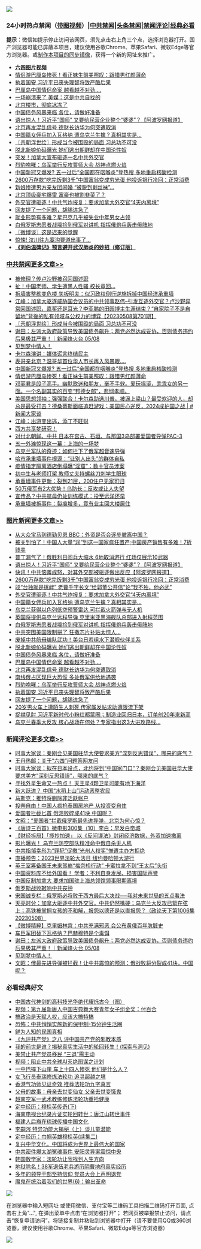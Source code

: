 ![](https://raw.githubusercontent.com/jsvpn/jsproxy/dev/64photo/fqnews-qr.jpg)

<div id="tt">
<h3>24小时热点禁闻（<a href="https://aaa.v2dns.tk/?QAjUl=BgRp5UNKRn&T5Vk=fPVH&Q59Ab=WxGE" target="_blank">带图视频</a>）|<a href="#%E4%B8%AD%E5%85%B1%E7%A6%81%E9%97%BB%E6%9B%B4%E5%A4%9A%E6%96%87%E7%AB%A0">中共禁闻</a>|<a href="#%E5%9B%BE%E7%89%87%E6%96%B0%E9%97%BB%E6%9B%B4%E5%A4%9A%E6%96%87%E7%AB%A0">头条禁闻</a>|<a href="#%E6%96%B0%E9%97%BB%E8%AF%84%E8%AE%BA%E6%9B%B4%E5%A4%9A%E6%96%87%E7%AB%A0">禁闻评论|<a href="#%E5%BF%85%E7%9C%8B%E7%BB%8F%E5%85%B8%E5%A5%BD%E6%96%87">经典必看</a></h3>
<div><b>提示：</b>微信如提示停止访问该网页，须先点击右上角三个点，选择浏览器打开。国产浏览器可能已屏蔽本项目，建议使用谷歌Chrome、苹果Safari、微软Edge等官方浏览器。或<a href="%E5%88%B6%E4%BD%9Cgit%E7%A6%81%E9%97%BB%E9%95%9C%E5%83%8F.md">制作本项目的同步镜像</a>，获得一个新的网址来推广。</div>
<ul>
<li><b><a href="http://d2.v2rss.gq/64.mp4" target="_blank">六四图片视频</a></b></li>
<li><a href="/cbnews/20230509/1881754.md">情侣游巴厘岛惨死！看正妹生前美照叹：跟错男红颜薄命</a></li>
<li><a href="/topimagenews/20230509/1881785.md">执着国安 习近平已丧失理智将致严酷后果</a></li>
<li><a href="/topimagenews/20230509/1881839.md">巴厘岛中国情侣命案 越看越不对劲….</a></li>
<li><a href="/baitai/20230509/1881792.md">一场崩溃来了 美媒：这是中共自找的</a></li>
<li><a href="/cnnews/20230509/1881803.md">北京楼市，彻底冰冻了</a></li>
<li><a href="/topimagenews/20230509/1881853.md">中国债务风暴来临 各位，请做好准备</a></li>
<li><a href="/topimagenews/20230509/1882023.md">语出惊人！习近平“国师” 又要给民营企业整个“婆婆”？【阿波罗网报道】</a></li>
<li><a href="/topimagenews/20230509/1881832.md">北京再发混乱信号 德财长访华为何突遭取消</a></li>
<li><a href="/topimagenews/20230509/1881985.md">中国籍女佣兵加入瓦格纳 遭乌克兰生擒？真相其实是…</a></li>
<li><a href="/cbnews/20230509/1881936.md">〖兲朝浮世绘〗形成当今被围殴的局面 习总功不可没</a></li>
<li><a href="/topimagenews/20230509/1881902.md">脱北新娘价码曝光 她们逃出朝鲜却在中国沦性奴</a></li>
<li><a href="/cnnews/20230509/1881804.md">突发！加拿大宣布驱逐一名中共外交官</a></li>
<li><a href="/topimagenews/20230509/1881786.md">烈豹咆哮：乌军举行反攻誓师大会 战神点燃火焰</a></li>
<li><a href="/cbnews/20230509/1881760.md">中国新冠又爆发? 五一过后“全国都在咽喉炎”登热搜 多地重启核酸检测</a></li>
<li><a href="/topimagenews/20230509/1881992.md">2600万存款“吃完饭剩3千”中国富翁变成穷光蛋 他投诉银行冷回：正常消费</a></li>
<li><a href="/cnnews/20230509/1881927.md">新娘惨遭男方亲友团闹婚 “被脱到剩丝袜”…</a></li>
<li><a href="/finance/20230509/1882005.md">北京顶级豪宅爆雷 富豪也被割韭菜了？</a></li>
<li><a href="/topimagenews/20230509/1881986.md">外交官遭驱逐！中共气炸报复：要求加拿大外交官“4天内离境”</a></li>
<li><a href="/topimagenews/20230509/1881784.md">网友提了一个问题，胡锡进急了</a></li>
<li><a href="/finance/20230509/1881833.md">就业形势有多难？星巴克几乎被失业中年男女占领</a></li>
<li><a href="/topimagenews/20230509/1881951.md">白俄罗斯志愿者战壕捡到俄军对讲机 指挥俄炮兵轰击俄阵地</a></li>
<li><a href="/ssgc/20230509/1881959.md">〖微博谈〗这是迟来的觉醒</a></li>
<li><a href="/cnnews/20230509/1881918.md">惊悚! 汶川往九寨沟要道出事了…</a></li>
<li><b><a href="/comments/20200207/1272816.md" target="_blank">《刘伯温碑记》预言避开武汉肺炎的妙招（修订版）</a></b></li>
</ul>
</div>

<div class="catlist">
<h3><a href="/cbnews/" target="_blank">中共禁闻</a><span><a href="/cbnews/" target="_blank" rel="nofollow">更多文章>></a></span></h3>
<ul>
<li><a href="/cbnews/20230509/1882002.md" target="_blank">被修理？传卢沙野被召回国述职</a></li>
<li><a href="/cbnews/20230509/1882001.md" target="_blank">扯！中国老师、学生遭黑人性骚 校长竟回…</a></li>
<li><a href="/cbnews/20230509/1881979.md" target="_blank">拆墙害整栋变危楼 矢板明夫：似习政权倒行逆施拆掉中国经济承重墙</a></li>
<li><a href="/cbnews/20230509/1881966.md" target="_blank">江峰：加拿大驱逐威胁国会议员的中共领事赵伟&#8211;引发互逐外交官？卢沙野异常回国述职，嘉奖还是耳光？李亚鹏的田园博主生涯结束？“自家院子不是自留地”背後的私有领域与公权力的博弈【20230508第701期】</a></li>
<li><a href="/cbnews/20230509/1881936.md" target="_blank">〖兲朝浮世绘〗形成当今被围殴的局面 习总功不可没</a></li>
<li><a href="/comments/20230509/1881852.md" target="_blank">谢田：左派大政府政策导致美国债务飙升；两党必然达成妥协，否则债务违约后果极其严重！｜新闻烽火台 05/08</a></li>
<li><a href="/comments/20230509/1881840.md" target="_blank">见到梦中情人！</a></li>
<li><a href="/cbnews/20230509/1881830.md" target="_blank">卡尔森演讲：媒体谎言终结民主</a></li>
<li><a href="/cbnews/20230509/1881801.md" target="_blank">表哥亲北京？温哥华首位华人市长再入风暴眼….</a></li>
<li><a href="/cbnews/20230509/1881760.md" target="_blank">中国新冠又爆发? 五一过后“全国都在咽喉炎”登热搜 多地重启核酸检测</a></li>
<li><a href="/cbnews/20230509/1881754.md" target="_blank">情侣游巴厘岛惨死！看正妹生前美照叹：跟错男红颜薄命</a></li>
<li><a href="/comments/20230508/1881679.md" target="_blank">邓丽君是段子高手。幽默歌迷和朋友，毫不手软。爱玩摇滚，乖乖女的另一面。一个名副其实的百变“邦德女郎”，悲悯孝顺。</a></li>
<li><a href="/cbnews/20230508/1881672.md" target="_blank">美国思想领袖：强强联合！卡尔森助选川普，被逼上梁山？最受欢迎的人，却总是最受打击？德桑蒂斯面临追赶游戏；美国民心逆反，2024成护国之战 | #新闻大家谈</a></li>
<li><a href="/cbnews/20230508/1881651.md" target="_blank">江峰：出游变出逃，添丁不旺财</a></li>
<li><a href="/comments/20230508/1881639.md" target="_blank">西方共享梦研究！</a></li>
<li><a href="/cbnews/20230508/1881587.md" target="_blank">对付北朝鲜、中共 日本在宫古、石垣、与那国3岛部署爱国者导弹PAC-3</a></li>
<li><a href="/cbnews/20230508/1881586.md" target="_blank">五一外滩惊现这一幕：上海的一场梦</a></li>
<li><a href="/cbnews/20230508/1881560.md" target="_blank">乌克兰军队的奇迹：如何拦下了俄军超音速导弹</a></li>
<li><a href="/cbnews/20230508/1881557.md" target="_blank">哈市承重墙事件根源：“让别人出头”的群体自私</a></li>
<li><a href="/cbnews/20230508/1881556.md" target="_blank">疫情指定隔离酒店倒塌曝“淫窟”：数十官员涉案</a></li>
<li><a href="/cbnews/20230508/1881547.md" target="_blank">初中生与老师打架 教师丈夫持螺丝刀刺学生眼球</a></li>
<li><a href="/cbnews/20230508/1881478.md" target="_blank">承重墙事件更新：裂到21层，200住户无家可归</a></li>
<li><a href="/cbnews/20230508/1881469.md" target="_blank">50万俄军有2大优势！乌防长：反攻或让人失望</a></li>
<li><a href="/cbnews/20230508/1881439.md" target="_blank">宣传品？中共航母仍处训练模式：投至远洋还早</a></li>
<li><a href="/cbnews/20230508/1881438.md" target="_blank">承重墙被拆事件：裂痕增多，竟有业主回大楼居住</a></li>

</ul>
</div>
<div class="catlist">
<h3><a href="/topimagenews/" target="_blank">图片新闻</a><span><a href="/topimagenews/" target="_blank" rel="nofollow">更多文章>></a></span></h3>
<ul>
<li><a href="/topimagenews/20230509/1882181.md" target="_blank">从大众宝马到德勤贝恩 BBC：外资是否会逐步撤离中国？</a></li>
<li><a href="/topimagenews/20230509/1882110.md" target="_blank">被关到怕了！中国人大量“润”到这一国家疯狂置产;中国房产销售有多难！7折贱卖</a></li>
<li><a href="/topimagenews/20230509/1882079.md" target="_blank">普丁漏气了！俄胜利日阅兵大缩水 6地取消游行 红场仅展示10武器</a></li>
<li><a href="/topimagenews/20230509/1882023.md" target="_blank">语出惊人！习近平“国师” 又要给民营企业整个“婆婆”？【阿波罗网报道】</a></li>
<li><a href="/topimagenews/20230509/1882000.md" target="_blank">快讯！中共恼羞成怒，对其外交部被驱逐做出反应【阿波罗网报道】</a></li>
<li><a href="/topimagenews/20230509/1881992.md" target="_blank">2600万存款“吃完饭剩3千”中国富翁变成穷光蛋 他投诉银行冷回：正常消费</a></li>
<li><a href="/topimagenews/20230509/1881987.md" target="_blank">驳“台独就是挑衅” 老曹千字长文“给郭董公开信”论“我不独，他必武”</a></li>
<li><a href="/topimagenews/20230509/1881986.md" target="_blank">外交官遭驱逐！中共气炸报复：要求加拿大外交官“4天内离境”</a></li>
<li><a href="/topimagenews/20230509/1881985.md" target="_blank">中国籍女佣兵加入瓦格纳 遭乌克兰生擒？真相其实是…</a></li>
<li><a href="/topimagenews/20230509/1881978.md" target="_blank">乌克兰获得以色列低空预警雷达 可拦截火箭弹与无人机</a></li>
<li><a href="/topimagenews/20230509/1881967.md" target="_blank">英国将提供乌克兰远程导弹 克里米亚黑海舰队总部进入射程范围</a></li>
<li><a href="/topimagenews/20230509/1881951.md" target="_blank">白俄罗斯志愿者战壕捡到俄军对讲机 指挥俄炮兵轰击俄阵地</a></li>
<li><a href="/topimagenews/20230509/1881947.md" target="_blank">中共突围美国限制拼了 狂撒芯片补贴太惊人…</a></li>
<li><a href="/topimagenews/20230509/1881940.md" target="_blank">废掉中共航母编队武功！美台日若组水下潜舰伙伴关系</a></li>
<li><a href="/topimagenews/20230509/1881902.md" target="_blank">脱北新娘价码曝光 她们逃出朝鲜却在中国沦性奴</a></li>
<li><a href="/topimagenews/20230509/1881853.md" target="_blank">中国债务风暴来临 各位，请做好准备</a></li>
<li><a href="/topimagenews/20230509/1881839.md" target="_blank">巴厘岛中国情侣命案 越看越不对劲….</a></li>
<li><a href="/topimagenews/20230509/1881832.md" target="_blank">北京再发混乱信号 德财长访华为何突遭取消</a></li>
<li><a href="/topimagenews/20230509/1881831.md" target="_blank">南线俄占区现巨大恐慌 多处俄军供给地遇袭</a></li>
<li><a href="/topimagenews/20230509/1881786.md" target="_blank">烈豹咆哮：乌军举行反攻誓师大会 战神点燃火焰</a></li>
<li><a href="/topimagenews/20230509/1881785.md" target="_blank">执着国安 习近平已丧失理智将致严酷后果</a></li>
<li><a href="/topimagenews/20230509/1881784.md" target="_blank">网友提了一个问题，胡锡进急了</a></li>
<li><a href="/topimagenews/20230508/1881723.md" target="_blank">20岁男火车上遭陌生人刺死 传家属发帖求助遭限流下架</a></li>
<li><a href="/topimagenews/20230508/1881653.md" target="_blank">捉襟见肘 习近平新时代小粉红都蒙圈；制造业回归日本，订单创20年来新高</a></li>
<li><a href="/topimagenews/20230508/1881642.md" target="_blank">乌克兰春季大反攻 核心战场在何处？专家指出这3大进攻路线…</a></li>

</ul>
</div>
<div class="catlist">
<h3><a href="/comments/" target="_blank">新闻评论</a><span><a href="/comments/" target="_blank" rel="nofollow">更多文章>></a></span></h3>
<ul>
<li><a href="/comments/20230509/1882177.md" target="_blank">时事大家谈：秦刚会见美国驻华大使要求美方“深刻反思错误”，哪来的底气？</a></li>
<li><a href="/comments/20230509/1882169.md" target="_blank">王丹热邮：关于“六四”问题答网友问</a></li>
<li><a href="/comments/20230509/1882157.md" target="_blank">时事大家谈：拟在日本设点，北约将到“中国家门口”？秦刚会见美国驻华大使要求美方“深刻反思错误”，哪来的底气？</a></li>
<li><a href="/comments/20230509/1882137.md" target="_blank">寻找外星生命又一热点！ 天王星4颗卫星可能有地下海洋</a></li>
<li><a href="/comments/20230509/1882135.md" target="_blank">新大跃进？ 中国“水稻上山”运动恶整农民</a></li>
<li><a href="/comments/20230509/1882133.md" target="_blank">马斯克：推特将删除非活跃帐户</a></li>
<li><a href="/comments/20230509/1882132.md" target="_blank">投奔自由！中国人疯抢泰国房地产 从投资变自住</a></li>
<li><a href="/comments/20230509/1882131.md" target="_blank">爱国者拦截匕首 俄溃败碎成41块 中国呢？</a></li>
<li><a href="/comments/20230509/1882130.md" target="_blank">文昭：“爱国者“拦截俄罗斯最先进导弹，北京为何心惊？</a></li>
<li><a href="/comments/20230509/1882129.md" target="_blank">《唐诗三百首》微电影300集（10）李白：早发白帝城</a></li>
<li><a href="/comments/20230509/1882100.md" target="_blank">【财经拆局】「揽抄加速」 以《反间谍法》封闭经济数据，外资加速撒离</a></li>
<li><a href="/comments/20230509/1882092.md" target="_blank">影片曝光！ 乌克兰防空部队精准命中俄自杀无人机</a></li>
<li><a href="/comments/20230509/1882091.md" target="_blank">中共指邹幸彤为“罪犯”促撤“光州人权奖”惟遭主办方拒绝</a></li>
<li><a href="/comments/20230509/1882090.md" target="_blank">直播预告：2023世界法轮大法日 纽约曼哈顿大游行</a></li>
<li><a href="/comments/20230509/1882075.md" target="_blank">英王室筹备国王未来驾崩“梅奈桥行动” 卡蜜拉拿不到“王太后”头衔</a></li>
<li><a href="/comments/20230509/1882074.md" target="_blank">中国资料库不给外国看！ 学者：不利自身发展、损害国际声誉</a></li>
<li><a href="/comments/20230509/1882073.md" target="_blank">中国反制加拿大 要求加国驻上海总领馆领事限期离境</a></li>
<li><a href="/comments/20230509/1882067.md" target="_blank">俄罗斯战败敲响中共丧钟</a></li>
<li><a href="/comments/20230509/1881998.md" target="_blank">宋国诚专栏：俄罗斯必将败于西方最后大决战──我对未来世局的五点看法</a></li>
<li><a href="/comments/20230509/1881923.md" target="_blank">天亮时分：加拿大驱逐中共外交官，中共仍然嘴硬；乌克兰大反攻已箭在弦上；高铁被掌掴女孩的不和解，报怨以德还是以直报怨？（政论天下第1006集 20230508）</a></li>
<li><a href="/comments/20230509/1881917.md" target="_blank">【微博精粹】克里姆林宫：中共充满邪恶 会公布黄俄百年肮脏史</a></li>
<li><a href="/comments/20230509/1881865.md" target="_blank">车臣军团替下瓦格纳？巴赫穆特是个毒饵</a></li>
<li><a href="/comments/20230509/1881852.md" target="_blank">谢田：左派大政府政策导致美国债务飙升；两党必然达成妥协，否则债务违约后果极其严重！｜新闻烽火台 05/08</a></li>
<li><a href="/comments/20230509/1881840.md" target="_blank">见到梦中情人！</a></li>
<li><a href="/comments/20230509/1881838.md" target="_blank">文昭：俄最先进导弹被拦截！让中共震惊的预测：俄战败将分裂成41块，中国呢？</a></li>

</ul>
</div>

<div class="catlist">
<h3>必看经典好文</h3>
<ul>
<li><a href="/comments/20220403/1714124.md" target="_blank">中国古代神剑的高科技光华绝代耀烁古今（图）</a></li>
<li><a href="/comments/20220518/1734456.md" target="_blank">视频：第九届新唐人中国古典舞大赛青年女子组金奖：付百合</a></li>
<li><a href="/comments/20200814/1379994.md" target="_blank">搞政治是天赋人权，应该大搞特搞</a></li>
<li><a href="/baitai/20200711/1359005.md" target="_blank">恐怖：中共悄悄实施新的保甲制-15分钟生活圈</a></li>
<li><a href="/comments/20200926/1403589.md" target="_blank">鲜为人知的民国真相</a></li>
<li><a href="/bookonline/20131116/201047.md" target="_blank">《九评共产党》之八 评中国共产党的邪教本质</a></li>
<li><a href="/comments/20200715/1359453.md" target="_blank">我的前世是谁？揭秘真实生活中的轮回转生！(探索与洞见)</a></li>
<li><a href="/cbnews/20201004/1408019.md" target="_blank">美禁止共产党员移民 “三退”需主动</a></li>
<li><a href="/comments/20201221/1451945.md" target="_blank">视频：阻止中共全球AI灭绝图谋之计划</a></li>
<li><a href="/cbnews/20200611/1343057.md" target="_blank">一中巴摔下山崖 车上十四人惨死 他们是什么人？</a></li>
<li><a href="/topimagenews/20210720/1544658.md" target="_blank">女飞行员泰瑞修炼法轮功 追寻超越之境</a></li>
<li><a href="/comments/20200517/1330064.md" target="_blank">香港气功师见证奇效 推荐法轮功九字真言</a></li>
<li><a href="/cbnews/20210507/1541162.md" target="_blank">父母的故事：母亲去世变仙女 父亲去世变饿鬼</a></li>
<li><a href="/comments/20190807/1170993.md" target="_blank">越南空军一武术教练修炼法轮功重拾健康</a></li>
<li><a href="/tculture/xiulian/20151108/468739.md" target="_blank">定中经历：穆桂英传奇(下)</a></li>
<li><a href="/aomi/life/20150328/379826.md" target="_blank">海南电视台纪录片证实轮回转世：唐江山转世事件</a></li>
<li><a href="/bannedvideo/20220509/1730156.md" target="_blank">福建人后裔在琉球传播中国文化</a></li>
<li><a href="/tculture/xiulian/20160303/508934.md" target="_blank">李嗣涔 特异功能大揭秘（上）谈儿童潜能</a></li>
<li><a href="/tculture/20161102/608445.md" target="_blank">定中经历：巾帼英雄穆桂英(续集二)</a></li>
<li><a href="/comments/20220924/485408.md" target="_blank">复兴中华文化，中国将成为世界上最伟大的国家</a></li>
<li><a href="/ccpdope/20220806/1768044.md" target="_blank">中共密件爆太湖冤魂事件 安阳灵异案震惊中央</a></li>
<li><a href="/comments/20220418/1721061.md" target="_blank">韩国数学家：法轮功让我找到人生方向</a></li>
<li><a href="/cbnews/20200531/1337381.md" target="_blank">地狱除名！38军退伍老兵游历阴曹地府真实经历</a></li>
<li><a href="/comments/20210307/1500218.md" target="_blank">多年的领导干部坚持信仰 党员大会上声明退党</a></li>
<li><a href="/topimagenews/20180524/947358.md" target="_blank">魔鬼在统治着我们的世界(6)：输出革命</a></li>

</ul>
</div>

![](https://raw.githubusercontent.com/jsvpn/jsproxy/dev/64photo/fqnews-qr.jpg)

在浏览器中输入短网址 或使用微信、支付宝等二维码工具扫描二维码打开页面, 点击右上角"...", 在弹出菜单中点击“在浏览器打开”； 若网页被举报禁止访问，请点击“恢复申请访问”，将链接复制并粘贴到浏览器中打开（请不要使用QQ或360浏览器，建议使用谷歌Chrome、苹果Safari、微软Edge等官方浏览器）

![](https://raw.githubusercontent.com/jsvpn/jsproxy/dev/64photo/wx.jpg)